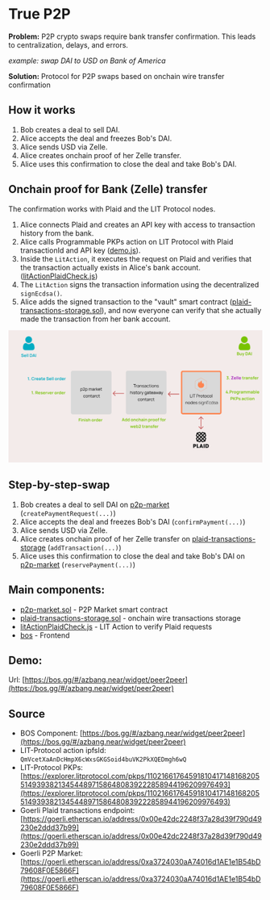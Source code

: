 # True P2P

**Problem:** P2P crypto swaps require bank transfer confirmation. This leads to centralization, delays, and errors.

*example: swap DAI to USD on Bank of America*

**Solution:** Protocol for P2P swaps based on onchain wire transfer confirmation

## How it works
1. Bob creates a deal to sell DAI.
2. Alice accepts the deal and freezes Bob's DAI.
3. Alice sends USD via Zelle.
4. Alice creates onchain proof of her Zelle transfer.
5. Alice uses this confirmation to close the deal and take Bob's DAI.

## Onchain proof for Bank (Zelle) transfer

The confirmation works with Plaid and the LIT Protocol nodes.

1. Alice connects Plaid and creates an API key with access to transaction history from the bank.
2. Alice calls Programmable PKPs action on LIT Protocol with Plaid transactionId and API key ([demo.js](https://github.com/pvolnov/true-p2p/blob/main/lit-action/demo.js)).
3. Inside the `LitAction`, it executes the request on Plaid and verifies that the transaction actually exists in Alice's bank account. ([litActionPlaidCheck.js](https://github.com/pvolnov/true-p2p/blob/main/lit-action/litActionPlaidCheck.js))
4. The `LitAction` signs the transaction information using the decentralized `signEcdsa()`.
5. Alice adds the signed transaction to the "vault" smart contract ([plaid-transactions-storage.sol](https://github.com/pvolnov/true-p2p/blob/main/contracts/plaid-transactions-storage.sol)), and now everyone can verify that she actually made the transaction from her bank account.

![Cover.png](https://github.com/pvolnov/true-p2p/blob/main/res/Cover.png)

## Step-by-step-swap
1. Bob creates a deal to sell DAI on [p2p-market](https://github.com/pvolnov/true-p2p/blob/main/contracts/p2p-market.sol) (`createPaymentRequest(...)`)
2. Alice accepts the deal and freezes Bob's DAI (`confirmPayment(...)`)
3. Alice sends USD via Zelle.
4. Alice creates onchain proof of her Zelle transfer on [plaid-transactions-storage](https://github.com/pvolnov/true-p2p/blob/main/contracts/plaid-transactions-storage.sol) (`addTransaction(...)`)
5. Alice uses this confirmation to close the deal and take Bob's DAI on [p2p-market](https://github.com/pvolnov/true-p2p/blob/main/contracts/p2p-market.sol) (`reservePayment(...)`)

## Main components:

- [p2p-market.sol](https://github.com/pvolnov/true-p2p/blob/main/contracts/p2p-market.sol) - P2P Market smart contract
- [plaid-transactions-storage.sol](https://github.com/pvolnov/true-p2p/blob/main/contracts/plaid-transactions-storage.sol) - onchain wire transactions storage
- [litActionPlaidCheck.js](https://github.com/pvolnov/true-p2p/blob/main/lit-action/litActionPlaidCheck.js) - LIT Action to verify Plaid requests
- [bos](https://github.com/pvolnov/true-p2p/tree/main/bos) - Frontend

## Demo:

Url: [https://bos.gg/#/azbang.near/widget/peer2peer](https://bos.gg/#/azbang.near/widget/peer2peer)

## Source
- BOS Component: [https://bos.gg/#/azbang.near/widget/peer2peer](https://bos.gg/#/azbang.near/widget/peer2peer)
- LIT-Protocol action ipfsId: `QmVcetXaAnDcHmpX6cWxsGKGSoid4buVK2PkXQEDmgh6wQ`
- LIT-Protocol PKPs: [https://explorer.litprotocol.com/pkps/110216617645918104171481682055149393821345448971586480839222858944196209976493](https://explorer.litprotocol.com/pkps/110216617645918104171481682055149393821345448971586480839222858944196209976493)
- Goerli Plaid transactions endpoint: [https://goerli.etherscan.io/address/0x00e42dc2248f37a28d39f790d49230e2ddd37b99](https://goerli.etherscan.io/address/0x00e42dc2248f37a28d39f790d49230e2ddd37b99)
- Goerli P2P Market: [https://goerli.etherscan.io/address/0xa3724030aA74016d1AE1e1B54bD79608F0E5866F](https://goerli.etherscan.io/address/0xa3724030aA74016d1AE1e1B54bD79608F0E5866F)
